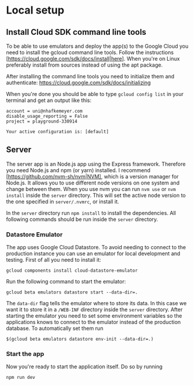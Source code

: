 # Local setup

## Install Cloud SDK command line tools

To be able to use emulators and deploy the app(s) to the Google Cloud you need to install the gcloud command line tools. Follow the instructions [https://cloud.google.com/sdk/docs/install|here]. When you're on Linux preferably install from sources instead of using the apt package.

After installing the command line tools you need to initialize them and authenticate: https://cloud.google.com/sdk/docs/initializing

When you're done you should be able to type `gcloud config list` in your terminal and get an output like this:
```[core]
account = uni@nhafkemeyer.com
disable_usage_reporting = False
project = playground-330914

Your active configuration is: [default]
```

## Server

The server app is an Node.js app using the Express framework. Therefore you need Node.js and npm (or yarn) installed. I recommend [https://github.com/nvm-sh/nvm|NVM], which is a version manager for Node.js. It allows you to use different node versions on one system and change between them. When you use nvm you can run `nvm use` or `nvm install` inside the `server` directory. This will set the active node version to the one specified in `server/.nvmrc`, or install it.
 
In the `server` directory run `npm install` to install the dependencies. All following commands should be run inside the `server` directory.

 ### Datastore Emulator

 The app uses Google Cloud Datastore. To avoid needing to connect to the production instance you can use an emulator for local development and testing. First of all you need to install it:
 ```
 gcloud components install cloud-datastore-emulator
 ```

 Run the following command to start the emulator:
 ```
 gcloud beta emulators datastore start --data-dir=.
 ```
 The `data-dir` flag tells the emulator where to store its data. In this case we want it to store it in a `/WEB-INF` directory inside the `server` directory. After starting the emulator you need to set some environment variables so the applications knows to connect to the emulator instead of the production database. To automatically set them run
 ```
 $(gcloud beta emulators datastore env-init --data-dir=.)
 ```

### Start the app

 Now you're ready to start the application itself. Do so by running
 ```
 npm run dev
 ```